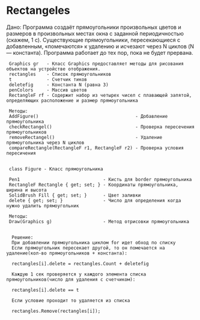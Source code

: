 # Rectangeles
Дано: Программа создаёт прямоугольники произвольных цветов и размеров в произвольных местах окна с заданной периодичностью (скажем, 1 с). 
Существующие прямоугольники, пересекающиеся с добавленным, «помечаются» к удалению и исчезают через N циклов (N — константа). 
Программа работает до тех пор, пока не будет прервана.

     Graphics gr   - Класс Graphics предоставляет методы для рисования объектов на устройстве отображения. 
     rectangles    - Список прямоугольников
     t             - Счетчик тиков
     deletefig     - Константа N (равна 3)
     penColors     - Массив цветов
     RectangleF rf - Содержит набор из четырех чисел с плавающей запятой, определяющих расположение и размер прямоугольника
     
     Методы:
     AddFigure()                                    - Добавление прямоугольника
     checkRectangel()                               - Проверка пересечения прямоугольников
     removeRectangel()                              - Удаление прямоугольника через N циклов
     compareRectangle(RectangleF r1, RectangleF r2) - Проверка условия пересичения


     class Figure - Класс прямоугольника
   
     Pen1                               - Кисть для border прямоугольника
     RectangleF Rectangle { get; set; } - Координаты прямоугольника, ширина и высота
     SolidBrush Fill { get; set; }      - Цвет заливки
     delete { get; set; }               - Число для определения когда нужно удалить прямоугольник
     
     Методы:
     Draw(Graphics g)                   - Метод отрисовки прямоугольника


      Решение: 
      При добавлении прямоугольника циклом for идет обход по списку
      Если прямоугольник пересекает другой, то он помечается на удаление(кол-во прямоугольников + константа):
      
      rectangles[i].delete = rectangles.Count + deletefig
      
      Каждую 1 сек проверяется у каждого элемента списка прямоугольников(число для удаления с счетчиком):
      
      rectangles[i].delete == t 
      
      Если условие проходит то удаляется из списка
      
      rectangles.Remove(rectangles[i]);


